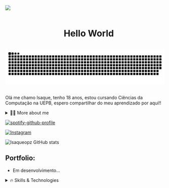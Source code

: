<!--divisor-->
<img src="https://user-images.githubusercontent.com/73097560/115834477-dbab4500-a447-11eb-908a-139a6edaec5c.gif">

<!--título-->
<div id="user-content-toc">
  <ul align="center">
    <summary><h1 style="display: inline-block">Hello World</h1></summary>
</div>

<!--- snake --->
<div align="center">
  <img  src="https://github.com/1999AZZAR/1999AZZAR/blob/main/resources/img/grid-snake.svg"
       alt="snake" /></a>
</div>

<br>

<!-- Presentation -->
<p>
 Olá me chamo Isaque, tenho 18 anos, estou cursando Ciências da Computação na UEPB, espero compartilhar do meu aprendizado por aqui!!


</p>

<!-- Dropdown -->
<details>
  <summary>👨‍💻 More about me</summary>

sou uma pessoa extremamente esforçada, quero aprender o máximo que conseguir para me tornar um dos melhores progamadores.
</details>

[![spotify-github-profile](https://spotify-github-profile.vercel.app/api/view?uid=31jisc3ia4l23gkpskgttlidgsdu&cover_image=true&theme=natemoo-re&show_offline=false&background_color=121212&interchange=true&bar_color=0d8609&bar_color_cover=false)](https://spotify-github-profile.vercel.app/api/view?uid=31jisc3ia4l23gkpskgttlidgsdu&redirect=true)

<!-- Links -->
[![Instagram](https://img.shields.io/badge/Instagram-E4405F?style=for-the-badge&logo=instagram&logoColor=white)](https://www.instagram.com/isaquerx_/)


<!-- GithubStats -->
![Isaqueopz GitHub stats](https://github-readme-stats.vercel.app/api?username=Isaqueopz&show_icons=true&theme=gotham)

<!-- Portfolio -->
## Portfolio:
- Em desenvolvimento...

<details>
  <summary>🔥 Skills & Technologies</summary>
  <!-- Skills: Programming Languages -->
<!-- GIF -->
<p align="left">
  <img align="center" src="https://github.com/VariableBee/VariableBee/assets/77739311/4e9f41af-6b57-49a7-b15a-74322e96b4d7" alt="Imagem">
</p>

## 🔥 Skills
<!-- Skills: Programming Languages -->
<div style="flex-basis: 48%;">
    <h3>Programming Languages</h3>
    <img align="center" alt="PYTHON" height="40" width="100" src="https://img.shields.io/badge/Python-3776AB?style=for-the-badge&logo=python&logoColor=white">
</div>
    	
    


